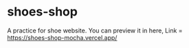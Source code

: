 # shoes-shop
A practice for shoe website. You can preview it in here, Link = https://shoes-shop-mocha.vercel.app/

